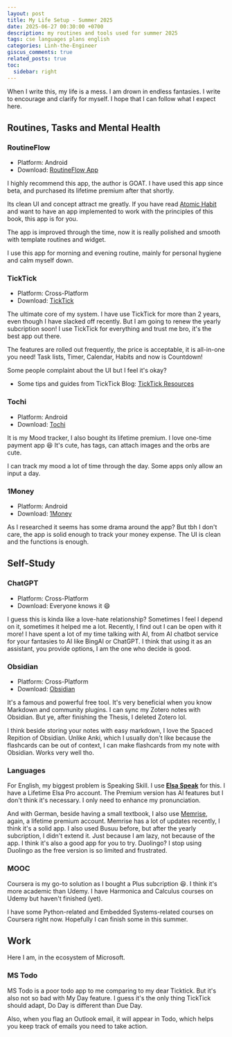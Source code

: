 ```yaml
---
layout: post
title: My Life Setup - Summer 2025
date: 2025-06-27 00:30:00 +0700
description: my routines and tools used for summer 2025
tags: cse languages plans english
categories: Linh-the-Engineer
giscus_comments: true
related_posts: true
toc:
  sidebar: right
---
```


When I write this, my life is a mess. I am drown in endless fantasies. I write to encourage and clarify for myself. I hope that I can follow what I expect here.

## Routines, Tasks and Mental Health

### RoutineFlow

- Platform: Android
- Download: [RoutineFlow App](https://routineflow.app/)

I highly recommend this app, the author is GOAT. I have used this app since beta, and purchased its lifetime premium after that shortly.

Its clean UI and concept attract me greatly. If you have read [Atomic Habit](https://jamesclear.com/atomic-habits) and want to have an app implemented to work with the principles of this book, this app is for you.

The app is improved through the time, now it is really polished and smooth with template routines and widget.

I use this app for morning and evening routine, mainly for personal hygiene and calm myself down.

### TickTick

- Platform: Cross-Platform
- Download: [TickTick](https://ticktick.com/r?c=pfdhlnyn)

The ultimate core of my system. I have use TickTick for more than 2 years, even though I have slacked off recently. But I am going to renew the yearly subcription soon! I use TickTick for everything and trust me bro, it's the best app out there.

The features are rolled out frequently, the price is acceptable, it is all-in-one you need! Task lists, Timer, Calendar, Habits and now is Countdown!

Some people complaint about the UI but I feel it's okay?

- Some tips and guides from TickTick Blog: [TickTick Resources](https://www.ticktick.com/resources)

### Tochi

- Platform: Android
- Download: [Tochi](https://play.google.com/store/apps/details?id=com.lazyhippo.tochidiary&hl=en-US&pli=1)

It is my Mood tracker, I also bought its lifetime premium. I love one-time payment app 😆 It's cute, has tags, can attach images and the orbs are cute.

I can track my mood a lot of time through the day. Some apps only allow an input a day.

### 1Money

- Platform: Android
- Download: [1Money](https://play.google.com/store/apps/details?id=org.pixelrush.moneyiq)

As I researched it seems has some drama around the app? But tbh I don't care, the app is solid enough to track your money expense. The UI is clean and the functions is enough.

## Self-Study

### ChatGPT

- Platform: Cross-Platform
- Download: Everyone knows it 😄

I guess this is kinda like a love-hate relationship? Sometimes I feel I depend on it, sometimes it helped me a lot. Recently, I find out I can be open with it more! I have spent a lot of my time talking with AI, from AI chatbot service for your fantasies to AI like BingAI or ChatGPT. I think that using it as an assistant, you provide options, I am the one who decide is good.

### Obsidian

- Platform: Cross-Platform
- Download: [Obsidian](https://obsidian.md/download)

It's a famous and powerful free tool. It's very beneficial when you know Markdown and community plugins. I can sync my Zotero notes with Obsidian. But ye, after finishing the Thesis, I deleted Zotero lol. 

I think beside storing your notes with easy markdown, I love the Spaced Repition of Obsidian. Unlike Anki, which I usually don't like because the flashcards can be out of context, I can make flashcards from my note with Obsidian. Works very well tho.

### Languages

For English, my biggest problem is Speaking Skill. I use [**Elsa Speak**](https://play.google.com/store/apps/details?id=us.nobarriers.elsa&hl=vi&gl=US&pli=1) for this. I have a Lifetime Elsa Pro account. The Premium version has AI features but I don't think it's necessary. I only need to enhance my pronunciation.

And with German, beside having a small textbook, I also use [Memrise](https://www.memrise.com/), again, a lifetime premium account. Memrise has a lot of updates recently, I think it's a solid app. I also used Busuu before, but after the yearly subcription, I didn't extend it. Just because I am lazy, not because of the app. I think it's also a good app for you to try. Duolingo? I stop using Duolingo as the free version is so limited and frustrated.

### MOOC

Coursera is my go-to solution as I bought a Plus subcription :laughing:. I think it's more academic than Udemy. I have Harmonica and Calculus courses on Udemy but haven't finished (yet).

I have some Python-related and Embedded Systems-related courses on Coursera right now. Hopefully I can finish some in this summer.

## Work

Here I am, in the ecosystem of Microsoft.

### MS Todo

MS Todo is a poor todo app to me comparing to my dear Ticktick. But it's also not so bad with My Day feature. I guess it's the only thing TickTick should adapt, Do Day is different than Due Day.

Also, when you flag an Outlook email, it will appear in Todo, which helps you keep track of emails you need to take action.
